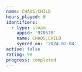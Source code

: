 ```yaml
---
name: CHAOS;CHILD
hours_played: 0
identifiers:
  - type: steam
    appid: '970570'
    name: CHAOS;CHILD
    synced_on: '2024-07-04'
active: false
rating: 98
progress: completed
---
```


